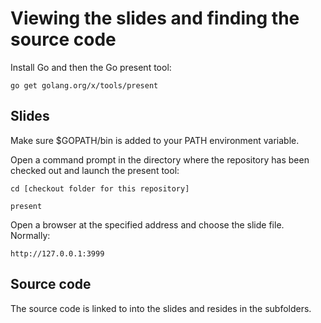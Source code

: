# Viewing the slides and finding the source code #

Install Go and then the Go present tool:    

    go get golang.org/x/tools/present
    
## Slides ##

Make sure $GOPATH/bin is added to your PATH environment variable.

Open a command prompt in the directory where the repository has been checked out and launch the present tool:

    cd [checkout folder for this repository]

    present

Open a browser at the specified address and choose the slide file. Normally:

    http://127.0.0.1:3999

## Source code ##

The source code is linked to into the slides and resides in the subfolders.
